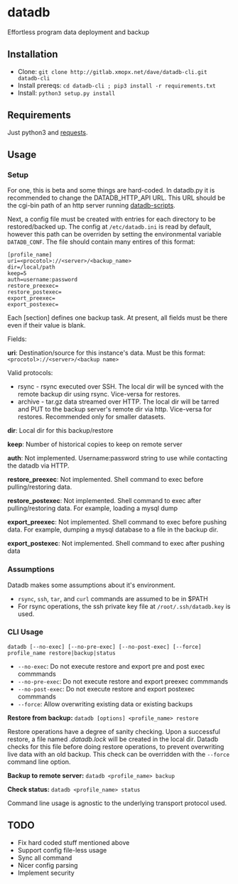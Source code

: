 # datadb

Effortless program data deployment and backup

## Installation

* Clone: `git clone http://gitlab.xmopx.net/dave/datadb-cli.git datadb-cli`
* Install prereqs: `cd datadb-cli ; pip3 install -r requirements.txt`
* Install: `python3 setup.py install`

## Requirements

Just python3 and [requests](http://python-requests.org/).

## Usage

### Setup

For one, this is beta and some things are hard-coded. In datadb.py it is recommended to change the DATADB_HTTP_API URL.
This URL should be the cgi-bin path of an http server running [datadb-scripts](http://gitlab.xmopx.net/dave/datadb-scripts).

Next, a config file must be created with entries for each directory to be restored/backed up. The config at `/etc/datadb.ini`
is read by default, however this path can be overriden by setting the environmental variable `DATADB_CONF`. The file should
contain many entires of this format:

```
[profile_name]
uri=<procotol>://<server>/<backup_name>
dir=/local/path
keep=5
auth=username:password
restore_preexec=
restore_postexec=
export_preexec=
export_postexec=
```

Each [section] defines one backup task. At present, all fields must be there even if their value is blank.

Fields:

**uri**: Destination/source for this instance's data. Must be this format: `<procotol>://<server>/<backup name>`

Valid protocols:

* rsync - rsync executed over SSH. The local dir will be synced with the remote backup dir using rsync. Vice-versa for restores.
* archive - tar.gz data streamed over HTTP. The local dir will be tarred and PUT to the backup server's remote dir via http. Vice-versa for restores. Recommended only for smaller datasets.

**dir**: Local dir for this backup/restore

**keep**: Number of historical copies to keep on remote server

**auth**: Not implemented. Username:password string to use while contacting the datadb via HTTP.

**restore_preexec**: Not implemented. Shell command to exec before pulling/restoring data.

**restore_postexec**: Not implemented. Shell command to exec after pulling/restoring data. For example, loading a mysql dump

**export_preexec**: Not implemented. Shell command to exec before pushing data. For example, dumping a mysql database to a file in the backup dir.

**export_postexec**: Not implemented. Shell command to exec after pushing data

### Assumptions

Datadb makes some assumptions about it's environment.

* `rsync`, `ssh`, `tar`, and `curl` commands are assumed to be in $PATH
* For rsync operations, the ssh private key file at `/root/.ssh/datadb.key` is used.

### CLI Usage

`datadb [--no-exec] [--no-pre-exec] [--no-post-exec] [--force] profile_name restore|backup|status`

* `--no-exec`: Do not execute restore and export pre and post exec commmands
* `--no-pre-exec`: Do not execute restore and export preexec commmands
* `--no-post-exec`: Do not execute restore and export postexec commmands
* `--force`: Allow overwriting existing data or existing backups

**Restore from backup:** `datadb [options] <profile_name> restore`

Restore operations have a degree of sanity checking. Upon a successful restore, a file named *.datadb.lock* will be created in the local dir. Datadb checks for this file before doing restore operations, to prevent overwriting live data with an old backup. This check can be overridden with the `--force` command line option.

**Backup to remote server:** `datadb <profile_name> backup`

**Check status:** `datadb <profile_name> status`

Command line usage is agnostic to the underlying transport protocol used.

## TODO

* Fix hard coded stuff mentioned above
* Support config file-less usage
* Sync all command
* Nicer config parsing
* Implement security
